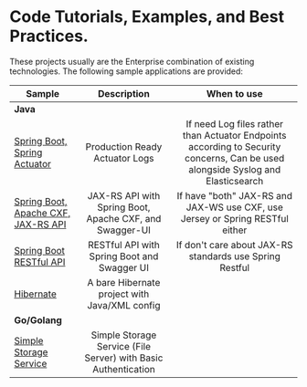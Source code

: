 # Code Tutorials, Examples, and Best Practices.
These projects usually are the Enterprise combination of existing technologies. The following sample applications are provided:
<table>
<thead>
<tr>
<th>Sample</th>
<th align="center">Description</th>
<th>When to use</th>
</tr>
</thead>
<tbody>
<tr>
<td colspan="3"><strong>Java</strong></td>
</tr>
<tr>
<td><a href="/java/spring-actuator-logger">Spring Boot, Spring Actuator</a></td>
<td align="center">Production Ready Actuator Logs</td>
<td align="center">If need Log files rather than Actuator Endpoints according to Security concerns, Can be used alongside Syslog and Elasticsearch</td>
</tr>
<tr>
<td><a href="/java/spring-maven-modules/spring-boot-cxf">Spring Boot, Apache CXF, JAX-RS API</a></td>
<td align="center">JAX-RS API with Spring Boot, Apache CXF, and Swagger-UI</td>
<td align="center">If have "both" JAX-RS and JAX-WS use CXF, use Jersey or Spring RESTful either</td>
</tr>
<tr>
<td><a href="/java/spring-maven-modules/spring-boot-restful">Spring Boot RESTful API</a></td>
<td align="center">RESTful API with Spring Boot and Swagger UI</td>
<td align="center">If don't care about JAX-RS standards use Spring Restful</td>
</tr>
<tr>
<td><a href="/java/hibernate">Hibernate</a></td>
<td align="center">A bare Hibernate project with Java/XML config</td>
</tr>
<tr>
<td colspan="3"><strong>Go/Golang</strong></td>
</tr>
<tr>
<td><a href="/golang/storage-service">Simple Storage Service</a></td>
<td align="center">Simple Storage Service (File Server) with Basic Authentication</td>
</tr></tbody></table>